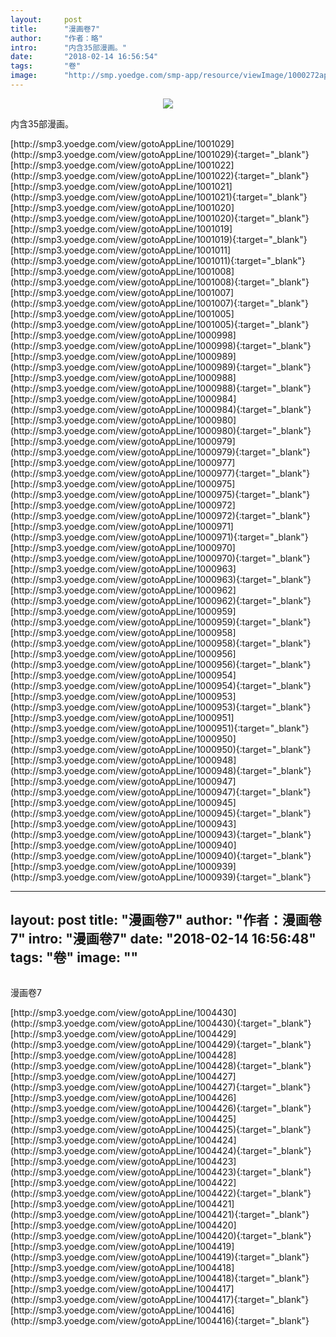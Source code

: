 ```yaml
---
layout:     post
title:      "漫画卷7"
author:     "作者：略"
intro:      "内含35部漫画。"
date:       "2018-02-14 16:56:54"
tags:       "卷"
image:      "http://smp.yoedge.com/smp-app/resource/viewImage/1000272appline.png"
---
```

<div style="text-align: center">
<p><img src="http://smp.yoedge.com/smp-app/resource/viewImage/1000272appline.png"/></p>
</div>
<p class="post-meta">
<span>内含35部漫画。</span>
</p>
[http://smp3.yoedge.com/view/gotoAppLine/1001029](http://smp3.yoedge.com/view/gotoAppLine/1001029){:target="_blank"}
[http://smp3.yoedge.com/view/gotoAppLine/1001022](http://smp3.yoedge.com/view/gotoAppLine/1001022){:target="_blank"}
[http://smp3.yoedge.com/view/gotoAppLine/1001021](http://smp3.yoedge.com/view/gotoAppLine/1001021){:target="_blank"}
[http://smp3.yoedge.com/view/gotoAppLine/1001020](http://smp3.yoedge.com/view/gotoAppLine/1001020){:target="_blank"}
[http://smp3.yoedge.com/view/gotoAppLine/1001019](http://smp3.yoedge.com/view/gotoAppLine/1001019){:target="_blank"}
[http://smp3.yoedge.com/view/gotoAppLine/1001011](http://smp3.yoedge.com/view/gotoAppLine/1001011){:target="_blank"}
[http://smp3.yoedge.com/view/gotoAppLine/1001008](http://smp3.yoedge.com/view/gotoAppLine/1001008){:target="_blank"}
[http://smp3.yoedge.com/view/gotoAppLine/1001007](http://smp3.yoedge.com/view/gotoAppLine/1001007){:target="_blank"}
[http://smp3.yoedge.com/view/gotoAppLine/1001005](http://smp3.yoedge.com/view/gotoAppLine/1001005){:target="_blank"}
[http://smp3.yoedge.com/view/gotoAppLine/1000998](http://smp3.yoedge.com/view/gotoAppLine/1000998){:target="_blank"}
[http://smp3.yoedge.com/view/gotoAppLine/1000989](http://smp3.yoedge.com/view/gotoAppLine/1000989){:target="_blank"}
[http://smp3.yoedge.com/view/gotoAppLine/1000988](http://smp3.yoedge.com/view/gotoAppLine/1000988){:target="_blank"}
[http://smp3.yoedge.com/view/gotoAppLine/1000984](http://smp3.yoedge.com/view/gotoAppLine/1000984){:target="_blank"}
[http://smp3.yoedge.com/view/gotoAppLine/1000980](http://smp3.yoedge.com/view/gotoAppLine/1000980){:target="_blank"}
[http://smp3.yoedge.com/view/gotoAppLine/1000979](http://smp3.yoedge.com/view/gotoAppLine/1000979){:target="_blank"}
[http://smp3.yoedge.com/view/gotoAppLine/1000977](http://smp3.yoedge.com/view/gotoAppLine/1000977){:target="_blank"}
[http://smp3.yoedge.com/view/gotoAppLine/1000975](http://smp3.yoedge.com/view/gotoAppLine/1000975){:target="_blank"}
[http://smp3.yoedge.com/view/gotoAppLine/1000972](http://smp3.yoedge.com/view/gotoAppLine/1000972){:target="_blank"}
[http://smp3.yoedge.com/view/gotoAppLine/1000971](http://smp3.yoedge.com/view/gotoAppLine/1000971){:target="_blank"}
[http://smp3.yoedge.com/view/gotoAppLine/1000970](http://smp3.yoedge.com/view/gotoAppLine/1000970){:target="_blank"}
[http://smp3.yoedge.com/view/gotoAppLine/1000963](http://smp3.yoedge.com/view/gotoAppLine/1000963){:target="_blank"}
[http://smp3.yoedge.com/view/gotoAppLine/1000962](http://smp3.yoedge.com/view/gotoAppLine/1000962){:target="_blank"}
[http://smp3.yoedge.com/view/gotoAppLine/1000959](http://smp3.yoedge.com/view/gotoAppLine/1000959){:target="_blank"}
[http://smp3.yoedge.com/view/gotoAppLine/1000958](http://smp3.yoedge.com/view/gotoAppLine/1000958){:target="_blank"}
[http://smp3.yoedge.com/view/gotoAppLine/1000956](http://smp3.yoedge.com/view/gotoAppLine/1000956){:target="_blank"}
[http://smp3.yoedge.com/view/gotoAppLine/1000954](http://smp3.yoedge.com/view/gotoAppLine/1000954){:target="_blank"}
[http://smp3.yoedge.com/view/gotoAppLine/1000953](http://smp3.yoedge.com/view/gotoAppLine/1000953){:target="_blank"}
[http://smp3.yoedge.com/view/gotoAppLine/1000951](http://smp3.yoedge.com/view/gotoAppLine/1000951){:target="_blank"}
[http://smp3.yoedge.com/view/gotoAppLine/1000950](http://smp3.yoedge.com/view/gotoAppLine/1000950){:target="_blank"}
[http://smp3.yoedge.com/view/gotoAppLine/1000948](http://smp3.yoedge.com/view/gotoAppLine/1000948){:target="_blank"}
[http://smp3.yoedge.com/view/gotoAppLine/1000947](http://smp3.yoedge.com/view/gotoAppLine/1000947){:target="_blank"}
[http://smp3.yoedge.com/view/gotoAppLine/1000945](http://smp3.yoedge.com/view/gotoAppLine/1000945){:target="_blank"}
[http://smp3.yoedge.com/view/gotoAppLine/1000943](http://smp3.yoedge.com/view/gotoAppLine/1000943){:target="_blank"}
[http://smp3.yoedge.com/view/gotoAppLine/1000940](http://smp3.yoedge.com/view/gotoAppLine/1000940){:target="_blank"}
[http://smp3.yoedge.com/view/gotoAppLine/1000939](http://smp3.yoedge.com/view/gotoAppLine/1000939){:target="_blank"}


---
layout:     post
title:      "漫画卷7"
author:     "作者：漫画卷7"
intro:      "漫画卷7"
date:       "2018-02-14 16:56:48"
tags:       "卷"
image:      ""
---
<div style="text-align: center">
<p><img src=""/></p>
</div>
<p class="post-meta">
<span>漫画卷7</span>
</p>
[http://smp3.yoedge.com/view/gotoAppLine/1004430](http://smp3.yoedge.com/view/gotoAppLine/1004430){:target="_blank"}
[http://smp3.yoedge.com/view/gotoAppLine/1004429](http://smp3.yoedge.com/view/gotoAppLine/1004429){:target="_blank"}
[http://smp3.yoedge.com/view/gotoAppLine/1004428](http://smp3.yoedge.com/view/gotoAppLine/1004428){:target="_blank"}
[http://smp3.yoedge.com/view/gotoAppLine/1004427](http://smp3.yoedge.com/view/gotoAppLine/1004427){:target="_blank"}
[http://smp3.yoedge.com/view/gotoAppLine/1004426](http://smp3.yoedge.com/view/gotoAppLine/1004426){:target="_blank"}
[http://smp3.yoedge.com/view/gotoAppLine/1004425](http://smp3.yoedge.com/view/gotoAppLine/1004425){:target="_blank"}
[http://smp3.yoedge.com/view/gotoAppLine/1004424](http://smp3.yoedge.com/view/gotoAppLine/1004424){:target="_blank"}
[http://smp3.yoedge.com/view/gotoAppLine/1004423](http://smp3.yoedge.com/view/gotoAppLine/1004423){:target="_blank"}
[http://smp3.yoedge.com/view/gotoAppLine/1004422](http://smp3.yoedge.com/view/gotoAppLine/1004422){:target="_blank"}
[http://smp3.yoedge.com/view/gotoAppLine/1004421](http://smp3.yoedge.com/view/gotoAppLine/1004421){:target="_blank"}
[http://smp3.yoedge.com/view/gotoAppLine/1004420](http://smp3.yoedge.com/view/gotoAppLine/1004420){:target="_blank"}
[http://smp3.yoedge.com/view/gotoAppLine/1004419](http://smp3.yoedge.com/view/gotoAppLine/1004419){:target="_blank"}
[http://smp3.yoedge.com/view/gotoAppLine/1004418](http://smp3.yoedge.com/view/gotoAppLine/1004418){:target="_blank"}
[http://smp3.yoedge.com/view/gotoAppLine/1004417](http://smp3.yoedge.com/view/gotoAppLine/1004417){:target="_blank"}
[http://smp3.yoedge.com/view/gotoAppLine/1004416](http://smp3.yoedge.com/view/gotoAppLine/1004416){:target="_blank"}


